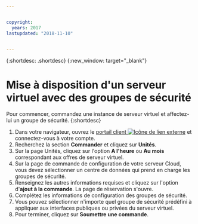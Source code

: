 ```yaml
---


copyright:
  years: 2017
lastupdated: "2018-11-10"


---
```


{:shortdesc: .shortdesc}
{:new_window: target="_blank"}


# Mise à disposition d'un serveur virtuel avec des groupes de sécurité

Pour commencer, commandez une instance de serveur virtuel et affectez-lui un groupe de sécurité.
{:shortdesc}
 
1. Dans votre navigateur, ouvrez le [portail client ![Icône de lien externe](../../icons/launch-glyph.svg "Icône de lien externe")](https://control.softlayer.com/) et connectez-vous à votre compte.
2. Recherchez la section **Commander** et cliquez sur **Unités**.
3. Sur la page Unités, cliquez sur l'option **A l'heure** ou **Au mois** correspondant aux offres de serveur virtuel.
4. Sur la page de commande de configuration de votre serveur Cloud, vous devez sélectionner un centre de données qui prend en charge les groupes de sécurité.
5. Renseignez les autres informations requises et cliquez sur l'option d'**ajout à la commande**. La page de réservation s'ouvre.
6. Complétez les informations de configuration des groupes de sécurité.
7. Vous pouvez sélectionner n'importe quel groupe de sécurité prédéfini à appliquer aux interfaces publiques ou privées du serveur virtuel.
8. Pour terminer, cliquez sur **Soumettre une commande**.

